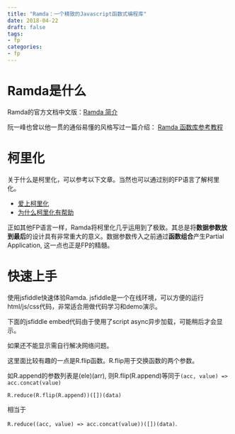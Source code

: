```yaml
---
title: "Ramda：一个精致的Javascript函数式编程库"
date: 2018-04-22
draft: false
tags:
- fp
categories:
- fp
---
```


# Ramda是什么

Ramda的官方文档中文版：[Ramda 简介](https://adispring.coding.me/2017/06/25/Introducing-Ramda/)

阮一峰也曾以他一贯的通俗易懂的风格写过一篇介绍：
[Ramda 函数库参考教程](http://www.ruanyifeng.com/blog/2017/03/ramda.html)

# 柯里化

关于什么是柯里化，可以参考以下文章。当然也可以通过别的FP语言了解柯里化。

- [爱上柯里化](https://adispring.coding.me/2017/06/27/Favoring-Curry/)
- [为什么柯里化有帮助](https://adispring.coding.me/2017/06/28/Why-Curry-Helps/)

正如其他FP语言一样，Ramda将柯里化几乎运用到了极致。其总是将**数据参数放到最后**的设计具有非常重大的意义。数据参数传入之前通过**函数组合**产生Partial Application, 这一点也正是FP的精髓。

# 快速上手

使用jsfiddle快速体验Ramda. jsfiddle是一个在线环境，可以方便的运行html/js/css代码，非常适合用做代码学习和demo演示。

下面的jsfiddle embed代码由于使用了script async异步加载，可能稍后才会显示。

如果还不能显示需自行解决网络问题。

<script async src="//jsfiddle.net/wangjunjie/1rooqpp5/33/embed/js,html,result/"></script>



这里面比较有趣的一点是R.flip函数。R.flip用于交换函数的两个参数。

如R.append的参数列表是(ele)(arr), 则R.flip(R.append)等同于`(acc, value) => acc.concat(value)`

 `R.reduce(R.flip(R.append))([])(data)`

相当于

`R.reduce((acc, value) => acc.concat(value))([])(data)`.